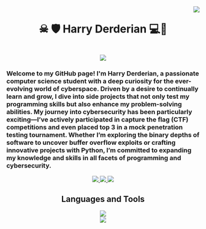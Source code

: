 <img align="right" src="https://visitor-badge.laobi.icu/badge?page_id=HarryDerderian.HarryDerderian" />

<h1 align="center">☠ 🛡 Harry Derderian 💻🔑</h1>
<h1 align="center">
    <img src="https://readme-typing-svg.herokuapp.com/?font=Righteous&size=35&center=true&vCenter=true&width=500&height=70&duration=3000&lines=Virtual+Pioneer+;+Programmer+;+Pentester+;+Problem+Solver+;+Algorithm+Alchemist;+Cybersecurity+Savant+;+Code+Connoisseur+;+Syntactic+Sugar+Maestro+;+Binary+Wizard+;+Debugging+Demigod+;+Malware+Mangler+;" />
</h1>
<h3>Welcome to my GitHub page! I'm Harry Derderian, a passionate computer science student with a deep curiosity for the ever-evolving world of cyberspace. Driven by a desire to continually learn and grow, I dive into side projects that not only test my programming skills but also enhance my problem-solving abilities.
My journey into cybersecurity has been particularly exciting—I’ve actively participated in capture the flag (CTF) competitions and even placed top 3 in a mock penetration testing tournament. Whether I’m exploring the binary depths of software to uncover buffer overflow exploits or crafting innovative projects with Python, I’m committed to expanding my knowledge and skills in all facets of programming and cybersecurity.</h3>
<div align="center"> 
  <a href="mailto:harrygeorgederderianiii@gmail.com">
    <img src="https://img.shields.io/badge/Gmail-333333?style=for-the-badge&logo=gmail&logoColor=red"/>
  </a>
  <a href="https://www.linkedin.com/in/harryderderian/" target="_blank">
    <img src="https://img.shields.io/badge/LinkedIn-0077B5?style=for-the-badge&logo=linkedin&logoColor=blue" target="_blank" />
  </a>
  </a>
  <a href="https://app.hackthebox.com/profile/1661112" target="_blank">
    <img src="https://img.shields.io/badge/hackthebox-9FEF00?style=for-the-badge&logo=hackthebox&logoColor=brightgreen" target="_blank" />
  </a>
</div>


<div align="center">
    <h2>Languages and Tools</h2>
    <img src="https://skillicons.dev/icons?i=kali,vim,windows,linux,bash" /><br>
    <img src="https://skillicons.dev/icons?i=python,java,cpp,mysql,sqlite,vscode,visualstudio,ai,git,github" /><br>
</div>